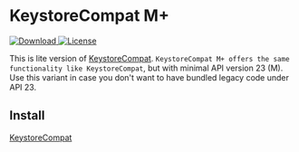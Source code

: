 # KeystoreCompat M+


[ ![Download](https://api.bintray.com/packages/kotomisak/cz.koto/android-keystore-compat-emplus/images/download.svg) ](https://bintray.com/kotoMJ/cz.koto/android-keystore-compat-emplus/_latestVersion)
[![License](https://img.shields.io/badge/License-Apache%202.0-blue.svg)](https://opensource.org/licenses/Apache-2.0)


This is lite version of [KeystoreCompat](../android-keystore-compat/readme.md). 
`KeystoreCompat M+ offers the same functionality like KeystoreCompat`, but with minimal API version 23 (M).
Use this variant in case you don't want to have bundled legacy code under API 23. 

## Install ##
[KeystoreCompat](../android-keystore-compat/readme.md#install)
